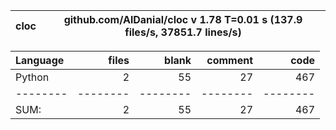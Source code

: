 cloc|github.com/AlDanial/cloc v 1.78  T=0.01 s (137.9 files/s, 37851.7 lines/s)
--- | ---

Language|files|blank|comment|code
:-------|-------:|-------:|-------:|-------:
Python|2|55|27|467
--------|--------|--------|--------|--------
SUM:|2|55|27|467
